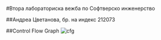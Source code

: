 #Втора лабораториска вежба по Софтверско инженерство

##Андреа Цветанова, бр. на индекс 212073

##Control Flow Graph
![cfg](https://github.com/de1u1u/SI_2024_lab2_212073/assets/159577970/e0506fd5-1264-418a-a479-a7ca2fbaa35d)

